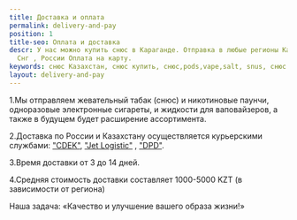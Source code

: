 ```yaml
---
title: Доставка и оплата
permalink: delivery-and-pay
position: 1
title-seo: Оплата и доставка
descr: У нас можно купить снюс в Караганде. Отправка в любые регионы Казахстана ,
  Снг , России Оплата на карту.
keywords: снюс Казахстан, снюс купить, снюс,pods,vape,salt, snus, снюс заказать
layout: delivery-and-pay
---
```


1.Мы отправляем жевательный табак (снюс) и никотиновые паунчи, одноразовые электронные сигареты, и жидкости для ваповайзеров, а также в будущем будет расширение ассортимента. 

2.Доставка по России и Казахстану осуществляется  курьерскими службами: ["CDEK"](http://cdek.kz/), ["Jet Logistic"](https://www.jet.com.kz) , ["DPD"](https://www.dpd.kz).

3.Время доставки от 3 до 14 дней.

4.Средняя стоимость доставки составляет 1000-5000 KZT (в зависимости от региона)

Наша задача: «Качество и улучшение вашего образа жизни!»


